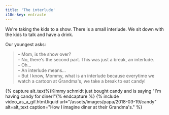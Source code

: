 ```yaml
---
title: 'The interlude'
i18n-key: entracte
---
```


We're taking the kids to a show. There is a small interlude. We sit down with
the kids to talk and have a drink.

<!-- more -->

Our youngest asks:

> – Mom, is the show over?  
> – No, there's the second part. This was just a break, an interlude.  
> – Oh...  
> – An interlude means...  
> – But I know, Mommy, what is an interlude because everytime we watch a cartoon
> at Grandma's, we take a break to eat candy!

{% capture alt_text%}Kimmy schmidt just bought candy and is saying "I'm having
candy for diner!"{% endcapture %} {% include video_as_a_gif.html.liquid
url="/assets/images/papa/2018-03-19/candy"
alt=alt_text
caption="How I imagine diner at their Grandma's."
%}
